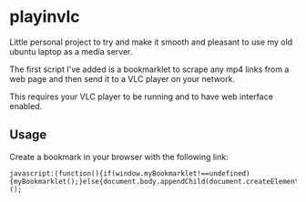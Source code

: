 playinvlc
=========

Little personal project to try and make it smooth and pleasant to use my old ubuntu laptop as a media server.

The first script I've added is a bookmarklet to scrape any mp4 links from a web page and then send it to a VLC player on your network.

This requires your VLC player to be running and to have web interface enabled.

Usage
-----

Create a bookmark in your browser with the following link:

```
javascript:(function(){if(window.myBookmarklet!==undefined){myBookmarklet();}else{document.body.appendChild(document.createElement('script')).src='https://raw.github.com/m0nkmaster/playinvlc/master/bookmarklet.js?';}})();
```
